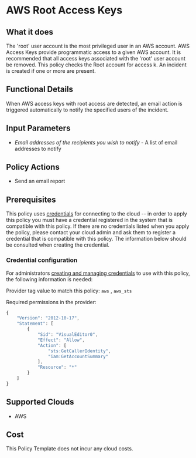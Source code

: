 # AWS Root Access Keys

## What it does

The 'root' user account is the most privileged user in an AWS account. AWS Access Keys provide programmatic access to a given AWS account. It is recommended that all access keys associated with the 'root' user account be removed. This policy checks the Root account for access k. An incident is created if one or more are present.

## Functional Details

When AWS access keys with root access are detected, an email action is triggered automatically to notify the specified users of the incident.

## Input Parameters

- *Email addresses of the recipients you wish to notify* - A list of email addresses to notify

## Policy Actions

- Send an email report

## Prerequisites

This policy uses [credentials](https://docs.rightscale.com/policies/users/guides/credential_management.html) for connecting to the cloud -- in order to apply this policy you must have a credential registered in the system that is compatible with this policy. If there are no credentials listed when you apply the policy, please contact your cloud admin and ask them to register a credential that is compatible with this policy. The information below should be consulted when creating the credential.

### Credential configuration

For administrators [creating and managing credentials](https://docs.rightscale.com/policies/users/guides/credential_management.html) to use with this policy, the following information is needed:

Provider tag value to match this policy: `aws` , `aws_sts`

Required permissions in the provider:

```javascript
{
    "Version": "2012-10-17",
    "Statement": [
        {
            "Sid": "VisualEditor0",
            "Effect": "Allow",
            "Action": [
                "sts:GetCallerIdentity",
                "iam:GetAccountSummary"
            ],
            "Resource": "*"
        }
    ]
}
```

## Supported Clouds

- AWS

## Cost

This Policy Template does not incur any cloud costs.

